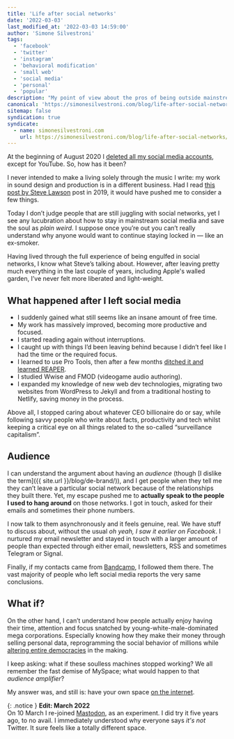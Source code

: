 ```yaml
---
title: 'Life after social networks'
date: '2022-03-03'
last_modified_at: '2022-03-03 14:59:00'
author: 'Simone Silvestroni'
tags:
  - 'facebook'
  - 'twitter'
  - 'instagram'
  - 'behavioral modification'
  - 'small web'
  - 'social media'
  - 'personal'
  - 'popular'
description: "My point of view about the pros of being outside mainstream social networks for the last 19 months."
canonical: 'https://simonesilvestroni.com/blog/life-after-social-networks/'
sitemap: false
syndication: true
syndicate:
  - name: simonesilvestroni.com
    url: https://simonesilvestroni.com/blog/life-after-social-networks/
---
```

At the beginning of August 2020 I [deleted all my social media accounts](https://simonesilvestroni.com/blog/escape-from-social-media/), except for YouTube. So, how has it been?

I never intended to make a living solely through the music I write: my work in sound design and production is in a different business. Had I read [this post by Steve Lawson](https://www.stevelawson.net/2021/08/keeping-your-soul-in-an-algorithmic-world/) post in 2019, it would have pushed me to consider a few things. 

Today I don’t judge people that are still juggling with social networks, yet I see any lucubration about how to stay in mainstream social media and save the soul as _plain weird_. I suppose once you’re out you can’t really understand why anyone would want to continue staying locked in — like an ex-smoker.

Having lived through the full experience of being engulfed in social networks, I know what Steve’s talking about. However, after leaving pretty much everything in the last couple of years, including Apple's walled garden, I’ve never felt more liberated and light-weight.

## What happened after I left social media

- I suddenly gained what still seems like an insane amount of free time.
- My work has massively improved, becoming more productive and focused.
- I started reading again without interruptions.
- I caught up with things I’d been leaving behind because I didn’t feel like I had the time or the required focus.
- I learned to use Pro Tools, then after a few months [ditched it and learned REAPER](https://minutestomidnight.co.uk/blog/daw-from-logic-to-pro-tools-to-reaper-part-1/).
- I studied Wwise and FMOD (videogame audio authoring).
- I expanded my knowledge of new web dev technologies, migrating two websites from WordPress to Jekyll and from a traditional hosting to Netlify, saving money in the process.

Above all, I stopped caring about whatever CEO billionaire do or say, while following savvy people who write about facts, productivity and tech whilst keeping a critical eye on all things related to the so-called “surveillance capitalism”.

## Audience

I can understand the argument about having an _audience_ (though [I dislike the term]({{ site.url }}/blog/de-brand/)), and I get people when they tell me they can’t leave a particular social network because of the relationships they built there. Yet, my escape pushed me to **actually speak to the people I used to hang around** on those networks. I got in touch, asked for their emails and sometimes their phone numbers.

I now talk to them asynchronously and it feels genuine, real. We have stuff to discuss about, without the usual _oh yeah, I saw it earlier on Facebook_. I nurtured my email newsletter and stayed in touch with a larger amount of people than expected through either email, newsletters, RSS and sometimes Telegram or Signal. 

Finally, if my contacts came from [Bandcamp](https://minutestomidnight.bandcamp.com/), I followed them there. The vast majority of people who left social media reports the very same conclusions.

## What if?

On the other hand, I can’t understand how people actually enjoy having their time, attention and focus snatched by young-white-male-dominated mega corporations. Especially knowing how they make their money through selling personal data, reprogramming the social behavior of millions while [altering entire democracies](https://en.wikipedia.org/wiki/The_Great_Hack) in the making.

I keep asking: what if these soulless machines stopped working? We all remember the fast demise of MySpace; what would happen to that _audience amplifier_?

My answer was, and still is: have your own space [on the internet](https://www.onebigfluke.com/2012/07/focusing-on-positives-why-i-have-my-own.html).

{: .notice }
**Edit: March 2022**<br>
On 10 March I re-joined [Mastodon](https://mastodon.help/), as an experiment. I did try it five years ago, to no avail. I immediately understood why everyone says _it's not_ Twitter. It sure feels like a totally different space.
